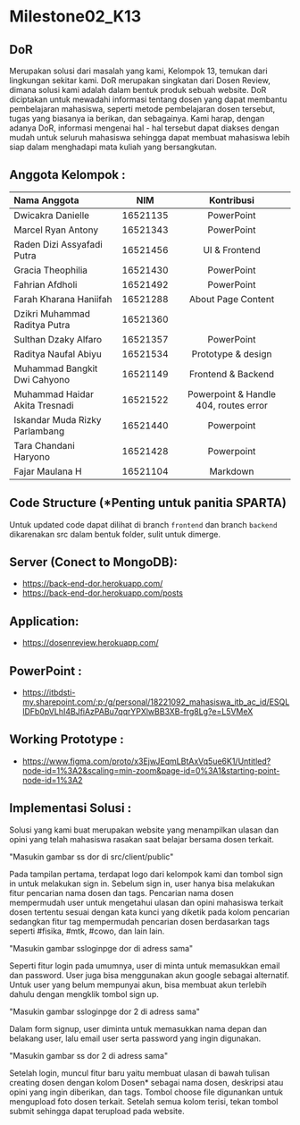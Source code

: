 # Milestone02_K13

## DoR
Merupakan solusi dari masalah yang kami, Kelompok 13, temukan dari lingkungan sekitar kami. DoR merupakan singkatan dari Dosen Review, dimana solusi kami adalah dalam bentuk produk sebuah website. DoR diciptakan untuk mewadahi informasi tentang dosen yang dapat membantu pembelajaran mahasiswa, seperti metode pembelajaran dosen tersebut, tugas yang biasanya ia berikan, dan sebagainya. Kami harap, dengan adanya DoR, informasi mengenai hal - hal tersebut dapat diakses dengan mudah untuk seluruh mahasiswa sehingga dapat membuat mahasiswa lebih siap dalam menghadapi mata kuliah yang bersangkutan.

## Anggota Kelompok :
| Nama Anggota   | NIM | Kontribusi |
| :---        |    :----:   | :---: |
| Dwicakra Danielle      | 16521135 | PowerPoint |
| Marcel Ryan Antony   | 16521343 | PowerPoint |
| Raden Dizi Assyafadi Putra | 16521456 | UI & Frontend |
| Gracia Theophilia | 16521430 | PowerPoint |
| Fahrian Afdholi | 16521492 | PowerPoint |
| Farah Kharana Haniifah | 16521288 | About Page Content |
| Dzikri Muhammad Raditya Putra | 16521360 | |
| Sulthan Dzaky Alfaro | 16521357 | PowerPoint |
| Raditya Naufal Abiyu | 16521534 | Prototype & design |
| Muhammad Bangkit Dwi Cahyono | 16521149 | Frontend & Backend |
| Muhammad Haidar Akita Tresnadi | 16521522 | Powerpoint & Handle 404, routes error |
| Iskandar Muda Rizky Parlambang | 16521440 | Powerpoint |
| Tara Chandani Haryono | 16521428 | Powerpoint |
| Fajar Maulana H | 16521104 | Markdown |

## Code Structure (*Penting untuk panitia SPARTA)
Untuk updated code dapat dilihat di branch ```frontend``` dan branch ```backend``` dikarenakan src dalam bentuk folder, sulit untuk dimerge.

## Server (Conect to MongoDB):
- https://back-end-dor.herokuapp.com/
- https://back-end-dor.herokuapp.com/posts

## Application:
- https://dosenreview.herokuapp.com/

## PowerPoint : 
- https://itbdsti-my.sharepoint.com/:p:/g/personal/18221092_mahasiswa_itb_ac_id/ESQLlDFb0pVLhI4BJfiAzPABu7qqrYPXlwBB3XB-frg8Lg?e=L5VMeX

## Working Prototype : 
- https://www.figma.com/proto/x3EjwJEqmLBtAxVq5ue6K1/Untitled?node-id=1%3A2&scaling=min-zoom&page-id=0%3A1&starting-point-node-id=1%3A2

## Implementasi Solusi :
Solusi yang kami buat merupakan website yang menampilkan ulasan dan opini yang telah mahasiswa rasakan saat belajar
bersama dosen terkait.

"Masukin gambar ss dor di src/client/public"

Pada tampilan pertama, terdapat logo dari kelompok kami dan tombol sign in untuk melakukan sign in. Sebelum sign in,
user hanya bisa melakukan fitur pencarian nama dosen dan tags. Pencarian nama dosen mempermudah user untuk mengetahui 
ulasan dan opini mahasiswa terkait dosen tertentu sesuai dengan kata kunci yang diketik pada kolom pencarian sedangkan 
fitur tag mempermudah pencarian dosen berdasarkan tags seperti #fisika, #mtk, #cowo, dan lain lain.

"Masukin gambar ssloginpge dor di adress sama"
 
Seperti fitur login pada umumnya, user di minta untuk memasukkan email dan password. User juga bisa menggunakan
akun google sebagai alternatif. Untuk user yang belum mempunyai akun, bisa membuat akun terlebih dahulu dengan 
mengklik tombol sign up.


"Masukin gambar ssloginpge dor 2 di adress sama"

Dalam form signup, user diminta untuk memasukkan nama depan dan belakang user, lalu email user serta password
yang ingin digunakan.

"Masukin gambar ss dor 2 di adress sama"

Setelah login, muncul fitur baru yaitu membuat ulasan di bawah tulisan creating dosen dengan kolom Dosen* sebagai
nama dosen, deskripsi atau opini yang ingin diberikan, dan tags. Tombol choose file digunankan untuk mengupload
foto dosen terkait. Setelah semua kolom terisi, tekan tombol submit sehingga dapat terupload pada website.

